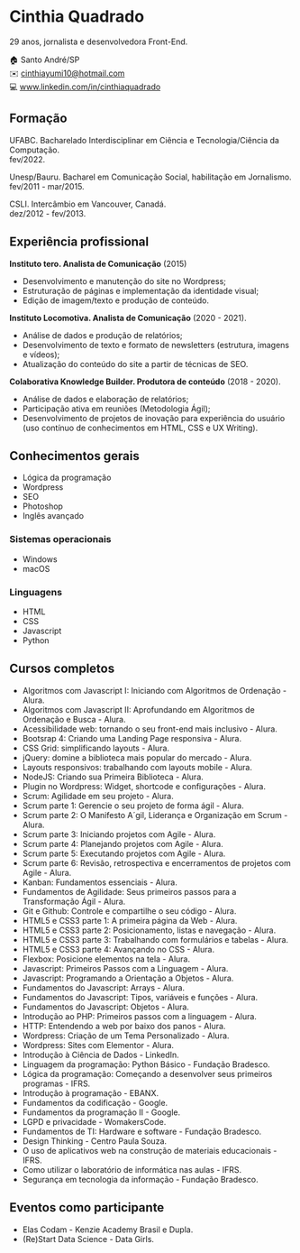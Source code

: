 # Cinthia Quadrado
29 anos, jornalista e desenvolvedora Front-End.

:house:    Santo André/SP <br>
:envelope:  cinthiayumi10@hotmail.com <br>
:computer: www.linkedin.com/in/cinthiaquadrado<br>

## Formação
UFABC. Bacharelado Interdisciplinar em Ciência e Tecnologia/Ciência da Computação. <br>
fev/2022.

Unesp/Bauru. Bacharel em Comunicação Social, habilitação em Jornalismo. <br>
fev/2011 - mar/2015.

CSLI. Intercâmbio em Vancouver, Canadá. <br>
dez/2012 - fev/2013.

## Experiência profissional
**Instituto tero. Analista de Comunicação** (2015) </br>
* Desenvolvimento e manutenção do site no Wordpress; </br>
* Estruturação de páginas e implementação da identidade visual; </br>
* Edição de imagem/texto e produção de conteúdo. </br>

**Instituto Locomotiva. Analista de Comunicação** (2020 - 2021).</br>
* Análise de dados e produção de relatórios; </br>
* Desenvolvimento de texto e formato de newsletters (estrutura, imagens e vídeos); </br>
* Atualização do conteúdo do site a partir de técnicas de SEO.</br>

**Colaborativa Knowledge Builder. Produtora de conteúdo** (2018 - 2020). </br>
* Análise de dados e elaboração de relatórios;</br>
* Participação ativa em reuniões (Metodologia Ágil);</br>
* Desenvolvimento de projetos de inovação para experiência do usuário (uso contínuo de conhecimentos em HTML, CSS e UX Writing). </br>

## Conhecimentos gerais
* Lógica da programação
* Wordpress
* SEO
* Photoshop
* Inglês avançado

### Sistemas operacionais
* Windows
* macOS

### Linguagens
* HTML
* CSS
* Javascript
* Python

## Cursos completos
* Algoritmos com Javascript I: Iniciando com Algoritmos de Ordenação - Alura.
* Algoritmos com Javascript II: Aprofundando em Algoritmos de Ordenação e Busca - Alura.
* Acessibilidade web: tornando o seu front-end mais inclusivo - Alura.
* Bootsrap 4: Criando uma Landing Page responsiva - Alura.
* CSS Grid: simplificando layouts - Alura.
* jQuery: domine a biblioteca mais popular do mercado - Alura.
* Layouts responsivos: trabalhando com layouts mobile - Alura.
* NodeJS: Criando sua Primeira Biblioteca - Alura.
* Plugin no Wordpress: Widget, shortcode e configurações - Alura.
* Scrum: Agilidade em seu projeto - Alura. 
* Scrum parte 1: Gerencie o seu projeto de forma ágil - Alura.
* Scrum parte 2: O Manifesto A´gil, Liderança e Organização em Scrum - Alura.
* Scrum parte 3: Iniciando projetos com Agile - Alura.
* Scrum parte 4: Planejando projetos com Agile - Alura.
* Scrum parte 5: Executando projetos com Agile - Alura.
* Scrum parte 6: Revisão, retrospectiva e encerramentos de projetos com Agile - Alura.
* Kanban: Fundamentos essenciais - Alura.
* Fundamentos de Agilidade: Seus primeiros passos para a Transformação Ágil - Alura.
* Git e Github: Controle e compartilhe o seu código - Alura.
* HTML5 e CSS3 parte 1: A primeira página da Web - Alura.
* HTML5 e CSS3 parte 2: Posicionamento, listas e navegação - Alura.
* HTML5 e CSS3 parte 3: Trabalhando com formulários e tabelas - Alura.
* HTML5 e CSS3 parte 4: Avançando no CSS - Alura.
* Flexbox: Posicione elementos na tela - Alura.
* Javascript: Primeiros Passos com a Linguagem - Alura.
* Javascript: Programando a Orientação a Objetos - Alura.
* Fundamentos do Javascript: Arrays - Alura.
* Fundamentos do Javascript: Tipos, variáveis e funções - Alura.
* Fundamentos do Javascript: Objetos - Alura.
* Introdução ao PHP: Primeiros passos com a linguagem - Alura.
* HTTP: Entendendo a web por baixo dos panos - Alura.
* Wordpress: Criação de um Tema Personalizado - Alura.
* Wordpress: Sites com Elementor - Alura.
* Introdução à Ciência de Dados - LinkedIn.
* Linguagem da programação: Python Básico - Fundação Bradesco.
* Lógica da programação: Começando a desenvolver seus primeiros programas - IFRS.
* Introdução à programação - EBANX.
* Fundamentos da codificação - Google.
* Fundamentos da programação II - Google.
* LGPD e privacidade - WomakersCode.
* Fundamentos de TI: Hardware e software - Fundação Bradesco.
* Design Thinking - Centro Paula Souza. 
* O uso de aplicativos web na construção de materiais educacionais - IFRS.
* Como utilizar o laboratório de informática nas aulas - IFRS.
* Segurança em tecnologia da informação - Fundação Bradesco.

## Eventos como participante
* Elas Codam - Kenzie Academy Brasil e Dupla.
* (Re)Start Data Science - Data Girls.
